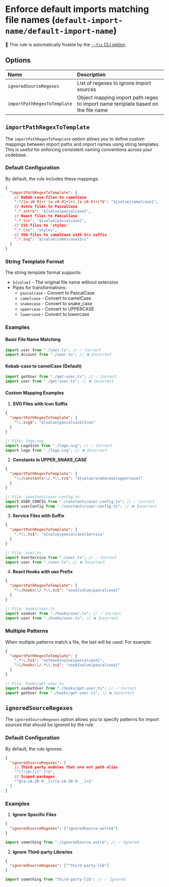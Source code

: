 # Enforce default imports matching file names (`default-import-name/default-import-name`)

🔧 This rule is automatically fixable by the [`--fix` CLI option](https://eslint.org/docs/latest/user-guide/command-line-interface#--fix).

<!-- end auto-generated rule header -->

## Options

<!-- begin auto-generated rule options list -->

| Name                        | Description                                                                     |
| :-------------------------- | :------------------------------------------------------------------------------ |
| `ignoredSourceRegexes`      | List of regexes to ignore import sources                                        |
| `importPathRegexToTemplate` | Object mapping import path regex to import name template based on the file name |

<!-- end auto-generated rule options list -->

## `importPathRegexToTemplate`

The `importPathRegexToTemplate` option allows you to define custom mappings between import paths and import names using string templates. This is useful for enforcing consistent naming conventions across your codebase.

### Default Configuration

By default, the rule includes these mappings:

```json
{
  "importPathRegexToTemplate": {
    // Kebab-case files to camelCase
    ".*/[a-z0-9]+(-[a-z0-9]+)+(.[a-z0-9]+)?$": "${value|camelcase}",
    // Astro files to PascalCase
    ".*.astro": "${value|pascalcase}",
    // React files to PascalCase
    ".*.tsx": "${value|pascalcase}",
    // CSS files to 'styles'
    ".*.css": "styles",
    // SVG files to camelCase with Src suffix
    ".*.svg": "${value|camelcase}Src"
  }
}
```

### String Template Format

The string template format supports:

- `${value}` - The original file name without extension
- Pipes for transformations:
  - `pascalcase` - Convert to PascalCase
  - `camelcase` - Convert to camelCase
  - `snakecase` - Convert to snake_case
  - `uppercase` - Convert to UPPERCASE
  - `lowercase` - Convert to lowercase

### Examples

#### Basic File Name Matching

```typescript
import user from "./user.ts"; // ✅ Correct
import Account from "./user.ts"; // ❌ Incorrect
```

#### Kebab-case to camelCase (Default)

```typescript
import getUser from "./get-user.ts"; // ✅ Correct
import user from "./get-user.ts"; // ❌ Incorrect
```

#### Custom Mapping Examples

1. **SVG Files with Icon Suffix**

```json
{
  "importPathRegexToTemplate": {
    "\\.svg$": "${value|pascalcase}Icon"
  }
}
```

```typescript
// File: logo.svg
import LogoIcon from "./logo.svg"; // ✅ Correct
import logo from "./logo.svg"; // ❌ Incorrect
```

2. **Constants in UPPER_SNAKE_CASE**

```json
{
  "importPathRegexToTemplate": {
    "\\/constants\\/.*\\.ts$": "${value|snakecase|uppercase}"
  }
}
```

```typescript
// File: constants/user-config.ts
import USER_CONFIG from "./constants/user-config.ts"; // ✅ Correct
import userConfig from "./constants/user-config.ts"; // ❌ Incorrect
```

3. **Service Files with Suffix**

```json
{
  "importPathRegexToTemplate": {
    ".*\\.ts$": "${value|pascalcase}Service"
  }
}
```

```typescript
// File: user.ts
import UserService from "./user.ts"; // ✅ Correct
import user from "./user.ts"; // ❌ Incorrect
```

4. **React Hooks with use Prefix**

```json
{
  "importPathRegexToTemplate": {
    "\\/hooks\\/.*\\.ts$": "use${value|pascalcase}"
  }
}
```

```typescript
// File: hooks/user.ts
import useUser from "./hooks/user.ts"; // ✅ Correct
import user from "./hooks/user.ts"; // ❌ Incorrect
```

### Multiple Patterns

When multiple patterns match a file, the last will be used. For example:

```json
{
  "importPathRegexToTemplate": {
    ".*\\.ts$": "notUse${value|pascalcase}",
    "\\/hooks\\/.*\\.ts$": "use${value|pascalcase}"
  }
}
```

```typescript
// File: hooks/get-user.ts
import useGetUser from "./hooks/get-user.ts"; // ✅ Correct
import getUser from "./hooks/get-user.ts"; // ❌ Incorrect
```

## `ignoredSourceRegexes`

The `ignoredSourceRegexes` option allows you to specify patterns for import sources that should be ignored by the rule.

### Default Configuration

By default, the rule ignores:

```json
{
  "ignoredSourceRegexes": [
    // Third party modules that are not path alias
    "^(?![@~])[^.]*$",
    // Scoped packages
    "^@[a-zA-Z0-9-_]+/[a-zA-Z0-9-_.]+$"
  ]
}
```

### Examples

1. **Ignore Specific Files**

```json
{
  "ignoredSourceRegexes": ["ignoredSource.astro$"]
}
```

```typescript
import something from "./ignoredSource.astro"; // ✅ Ignored
```

2. **Ignore Third-party Libraries**

```json
{
  "ignoredSourceRegexes": ["^third-party-lib"]
}
```

```typescript
import something from "third-party-lib"; // ✅ Ignored
```
